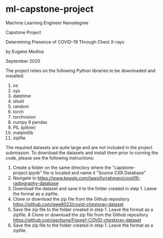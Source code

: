 # ml-capstone-project
Machine Learning Engineer Nanodegree

Capstone Project

Determining Presence of COVID-19 Through Chest X-rays

by Eugene Medina

September 2020

The project relies on the following Python libraries to be downloaded and installed:
1. os
2. sys
3. datetime
4. shutil
5. random
6. torch
7. torchvision
8. numpy
9  pandas
10. PIL (pillow)
11. matplotlib
12. zipfile

The required datasets are quite large and are not included in the project submission.
To download the datasets and install them prior to running the code, please see the following instructions:

1. Create a folder on the same directory where the "capstone-project.ipynb" file is located and name it "Source CXR Database"
2. Navigate to https://www.kaggle.com/tawsifurrahman/covid19-radiography-database
3. Download the dataset and save it to the folder created in step 1. Leave the format as a zipfile.
6. Clone or download the zip file from the Github repository https://github.com/ieee8023/covid-chestxray-dataset
7. Save the zip file to the folder created in step 1. Leave the format as a zipfile.
8 Clone or download the zip file from the Github repository https://github.com/agchung/Figure1-COVID-chestxray-dataset
9. Save the zip file to the folder created in step 1. Leave the format as a zipfile.
